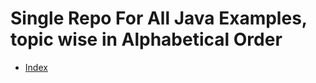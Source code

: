 # Single Repo For All Java Examples, topic wise in Alphabetical Order
* [Index](java/README.md#index)